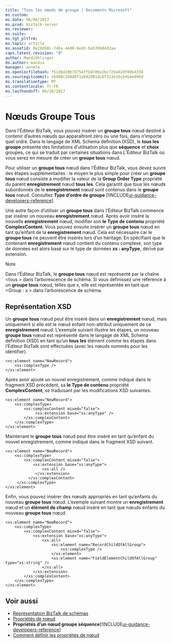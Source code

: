 ```yaml
---
title: "Tous les nœuds de groupe | Documents Microsoft"
ms.custom: 
ms.date: 06/08/2017
ms.prod: biztalk-server
ms.reviewer: 
ms.suite: 
ms.tgt_pltfrm: 
ms.topic: article
ms.assetid: 0e28d98c-746a-44d8-bed2-ba539b8432aa
caps.latest.revision: "9"
author: MandiOhlinger
ms.author: mandia
manager: anneta
ms.openlocfilehash: f51d6420b7d754ffb8706e2bc729a02df00b4338
ms.sourcegitcommit: cb908c540d8f1a692d01dc8f313e16cb4b4e696d
ms.translationtype: MT
ms.contentlocale: fr-FR
ms.lasthandoff: 09/20/2017
---
```

# <a name="all-group-nodes"></a>Nœuds Groupe Tous
Dans l’Éditeur BizTalk, vous pouvez insérer un **groupe tous** nœud destiné à contenir d’autres nœuds qui apparaîtront zéro ou une fois, dans n’importe quel ordre. Dans le langage de XML Schema definition (XSD), le **tous les groupe** présente des limitations d’utilisation plus que **séquence** et **choix** groupes, ce qui se traduit par certaines situations dans L’Éditeur BizTalk où vous serez en mesure de créer un **groupe tous** nœud.  
  
 Pour utiliser un **groupe tous** nœud dans l’Éditeur BizTalk, vous devez suivre des étapes supplémentaires : le moyen le plus simple pour créer un **groupe tous** nœud consiste à modifier la valeur de la **Group Order Type** propriété du parent **enregistrement** nœud **tous les**. Cela garantit que tous les nœuds subordonnés de le **enregistrement** nœud sont contenus dans le **groupe tous** nœud.  Consultez **Type d’ordre de groupe** [!INCLUDE[ui-guidance-developers-reference](../includes/ui-guidance-developers-reference.md)].
  
 Une autre façon d’utiliser un **groupe tous** dans l’Éditeur BizTalk commence par insérer un nouveau **enregistrement** nœud. Après avoir inséré la nouvelle **enregistrement** nœud, modifier son **le Type de contenu** propriété **ComplexContent**. Vous pouvez ensuite insérer un **groupe tous** nœud en tant qu’enfant de la **enregistrement** nœud. Cela est nécessaire car le **groupe tous** ne peuvent être insérés lors d’un héritage. En spécifiant que le contenant **enregistrement** nœud contient du contenu complexe, son type de données est alors basé sur le type de données **xs : anyType**, dérivé par extension.  
  
> [!NOTE]
>  Dans l’Éditeur BizTalk, le **groupe tous** nœud est représenté par la chaîne \<tous > dans l’arborescence de schéma. Si vous définissez une référence à un **groupe tous** nœud, telles que x, elle est représentée en tant que \<Group : x > dans l’arborescence de schéma.  
  
## <a name="xsd-representation"></a>Représentation XSD  
 Un **groupe tous** nœud peut être inséré dans un **enregistrement** nœud, mais uniquement si elle est le nœud enfant non-attribut uniquement de ce **enregistrement** nœud. L’exemple suivant illustre les étapes, un nouveau **groupe tous** nœud est représenté dans le langage de XML Schema definition (XSD) en tant qu’un **tous les** élément comme les étapes dans l’Éditeur BizTalk sont effectuées (avec les nœuds nommés pour les identifier).  
  
```  
<xs:element name="NewRecord">  
    <xs:complexType />   
</xs:element>  
```  
  
 Après avoir ajouté un nouvel enregistrement, comme indiqué dans le fragment XSD précédent, sa **le Type de contenu** propriété **ComplexContent**, se traduisant par les modifications XSD suivantes.  
  
```  
<xs:element name="NewRecord">  
    <xs:complexType>  
        <xs:complexContent mixed="false">  
             <xs:extension base="xs:anyType" />  
        </xs:complexContent>  
    </xs:complexType>  
</xs:element>  
```  
  
 Maintenant le **groupe tous** nœud peut être inséré en tant qu’enfant du nouvel enregistrement, comme indiqué dans le fragment XSD suivant.  
  
```  
<xs:element name="NewRecord">  
    <xs:complexType>  
        <xs:complexContent mixed="false">  
            <xs:extension base="xs:anyType">  
                <xs:all />   
             </xs:extension>  
          </xs:complexContent>  
     </xs:complexType>  
</xs:element>  
```  
  
 Enfin, vous pouvez insérer des nœuds appropriés en tant qu’enfants du nouveau **groupe tous** nœud. L’exemple suivant montre un **enregistrement** nœud et un **élément de champ** nœud inséré en tant que nœuds enfants du nouveau **groupe tous** nœud.  
  
```  
<xs:element name="NewRecord">  
    <xs:complexType>  
        <xs:complexContent mixed="false">  
            <xs:extension base="xs:anyType">  
                <xs:all>  
                    <xs:element name="RecordChildOfAllGroup">  
                        <xs:complexType />  
                    </xs:element>  
                    <xs:element name="FieldElementChildOfAllGroup" type="xs:string" />  
                </xs:all>  
            </xs:extension>  
        </xs:complexContent>  
    </xs:complexType>  
</xs:element>  
```  
  
## <a name="see-also"></a>Voir aussi  
-  [Représentation BizTalk de schémas](../core/biztalk-representation-of-schemas.md)   
-  [Propriétés de nœud](../core/node-properties.md)   
-  **Propriétés d’un nœud groupe séquence**[!INCLUDE[ui-guidance-developers-reference](../includes/ui-guidance-developers-reference.md)] 
-  [Comment définir les propriétés de nœud](../core/how-to-set-node-properties.md)
